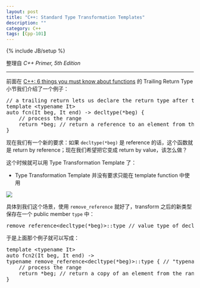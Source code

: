 ```yaml
---
layout: post
title: "C++: Standard Type Transformation Templates"
description: ""
category: C++
tags: [Cpp-101]
---
```

{% include JB/setup %}

整理自 _C++ Primer, 5th Edition_

-----

前面在 [C++: 6 things you must know about functions](/c++/2015/05/03/cpp-things-you-must-know-about-functions#thing4) 的 Trailing Return Type 小节我们介绍了一个例子：

<pre class="prettyprint linenums">
// a trailing return lets us declare the return type after the parameter list is seen
template &lt;typename It&gt;
auto fcn(It beg, It end) -&gt; decltype(*beg) {
	// process the range
	return *beg; // return a reference to an element from the range
}
</pre>

现在我们有一个新的要求：如果 `decltype(*beg)` 是 reference 的话，这个函数就是 return by reference；现在我们希望把它变成 return by value，该怎么做？

这个时候就可以用 Type Transformation Template 了：

- Type Transformation Template 并没有要求只能在 template function 中使用

![](https://farm2.staticflickr.com/1611/23838059871_57765689bd_o_d.png)

具体到我们这个场景，使用 `remove_reference` 就好了，transform 之后的新类型保存在一个 public member `type` 中：

<pre class="prettyprint linenums">
remove_reference&lt;decltype(*beg)&gt;::type // value type of decltype(*beg)
</pre>

于是上面那个例子就可以写成：

<pre class="prettyprint linenums">
template &lt;typename It&gt;
auto fcn2(It beg, It end) -&gt;
typename remove_reference&lt;decltype(*beg)&gt;::type { // "typename" keyword is necessary here
	// process the range
	return *beg; // return a copy of an element from the range
}
</pre>